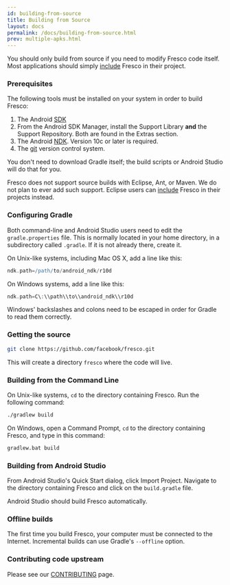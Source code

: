 ```yaml
---
id: building-from-source
title: Building from Source
layout: docs
permalink: /docs/building-from-source.html
prev: multiple-apks.html
---
```


You should only build from source if you need to modify Fresco code itself. Most applications should simply [include](index.html#_) Fresco in their project.

### Prerequisites

The following tools must be installed on your system in order to build Fresco:

1. The Android [SDK](https://developer.android.com/sdk/index.html#Other)
2. From the Android SDK Manager, install the Support Library **and** the Support Repository. Both are found in the Extras section.
2. The Android [NDK](https://developer.android.com/tools/sdk/ndk/index.html). Version 10c or later is required.
3. The [git](http://git-scm.com/) version control system.

You don't need to download Gradle itself; the build scripts or Android Studio will do that for you.

Fresco does not support source builds with Eclipse, Ant, or Maven. We do not plan to ever add such support. Eclipse users can [include](index.html#eclipse-adt) Fresco in their projects instead.

### Configuring Gradle

Both command-line and Android Studio users need to edit the `gradle.properties` file. This is normally located in your home directory, in a subdirectory called `.gradle`. If it is not already there, create it.

On Unix-like systems, including Mac OS X, add a line like this:

```groovy
ndk.path=/path/to/android_ndk/r10d
```

On Windows systems, add a line like this:

```groovy
ndk.path=C\:\\path\\to\\android_ndk\\r10d
```

Windows' backslashes and colons need to be escaped in order for Gradle to read them correctly.

### Getting the source

```sh
git clone https://github.com/facebook/fresco.git
```

This will create a directory `fresco` where the code will live.

### Building from the Command Line

On Unix-like systems, `cd` to the directory containing Fresco. Run the following command:

```sh
./gradlew build
```

On Windows, open a Command Prompt, `cd` to the directory containing Fresco, and type in this command:

```bat
gradlew.bat build
```

### Building from Android Studio

From Android Studio's Quick Start dialog, click Import Project. Navigate to the directory containing Fresco and click on the `build.gradle` file.

Android Studio should build Fresco automatically.

### Offline builds

The first time you build Fresco, your computer must be connected to the Internet. Incremental builds can use Gradle's `--offline` option.

### Contributing code upstream

Please see our [CONTRIBUTING](https://github.com/facebook/fresco/blob/master/CONTRIBUTING.md) page.
